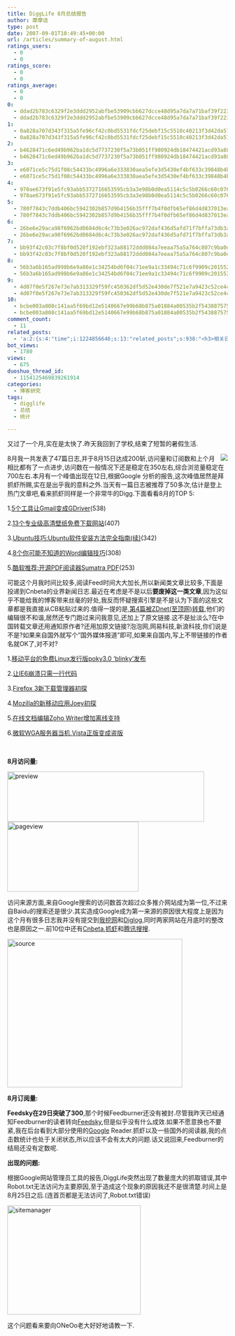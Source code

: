 ```yaml
---
title: DiggLife 8月总结报告
author: 摩摩诘
type: post
date: 2007-09-01T10:49:45+00:00
url: /articles/summary-of-august.html
ratings_users:
  - 0
  - 0
ratings_score:
  - 0
  - 0
ratings_average:
  - 0
  - 0
0:
  - ddad2b783c6329f2e3ddd2952abfbe53909cbb627dcce48d95a7da7a71baf39f2236d0aa0831c666289d9d441d96aa08
  - ddad2b783c6329f2e3ddd2952abfbe53909cbb627dcce48d95a7da7a71baf39f2236d0aa0831c666289d9d441d96aa08
1:
  - 0a828a707d343f315a5fe96cf42c0bd5531fdcf25debf15c5510c40213f3d42da5709b4422a2b0f4773be054eedb8fe6
  - 0a828a707d343f315a5fe96cf42c0bd5531fdcf25debf15c5510c40213f3d42da5709b4422a2b0f4773be054eedb8fe6
2:
  - b4628471c6ed49b962ba1dc5d7737230f5a73b051ff980924db18474421acd93a882856a84da0fec1b5442d7e23a6702
  - b4628471c6ed49b962ba1dc5d7737230f5a73b051ff980924db18474421acd93a882856a84da0fec1b5442d7e23a6702
3:
  - e6071ce5c75d1f08c54433bc4996a6e333830aea5efe3d5430ef4bf633c39848b4b5e7aeb319b5603aa2fae27be3f3cc
  - e6071ce5c75d1f08c54433bc4996a6e333830aea5efe3d5430ef4bf633c39848b4b5e7aeb319b5603aa2fae27be3f3cc
4:
  - 970ae673f91e5fc93abb5372716653595cb3a3e98b0d0ea5114c5c5b0266c60c0765b1ba8cb8a0482051b73513ef036d
  - 970ae673f91e5fc93abb5372716653595cb3a3e98b0d0ea5114c5c5b0266c60c0765b1ba8cb8a0482051b73513ef036d
5:
  - 780f7843c7ddb406bc5942302b857d9b4156b35fff7b4f0dfb65ef86d4d837013eab32305359b5f9f2ee909b0e689cfc
  - 780f7843c7ddb406bc5942302b857d9b4156b35fff7b4f0dfb65ef86d4d837013eab32305359b5f9f2ee909b0e689cfc
6:
  - 26be6e29aca98f6962bd0684d6c4c73b3e026ac972daf436d5afd71f7bffa73db3a2d0a75c435b4b76fd5a1e83387992
  - 26be6e29aca98f6962bd0684d6c4c73b3e026ac972daf436d5afd71f7bffa73db3a2d0a75c435b4b76fd5a1e83387992
7:
  - bb93f42c03c7f8bf0d520f192ebf323a88172ddd084a7eeaa75a5a764c807c9ba0dd09e5cb5c9fd1b82d001866858df1
  - bb93f42c03c7f8bf0d520f192ebf323a88172ddd084a7eeaa75a5a764c807c9ba0dd09e5cb5c9fd1b82d001866858df1
8:
  - 56b3a6b165ad998b6e9a86e1c34254bd6f04c71ee9a1c33494c71c6f9909c201552ef5e2db7604d118d7657f785a4773
  - 56b3a6b165ad998b6e9a86e1c34254bd6f04c71ee9a1c33494c71c6f9909c201552ef5e2db7604d118d7657f785a4773
9:
  - 4d07f0e5f267e73e7ab313329f59fc450362df5d52e430de7f521e7a9423c52ce4cdbaf8b048cd3035e6aad0bd6cf2ff
  - 4d07f0e5f267e73e7ab313329f59fc450362df5d52e430de7f521e7a9423c52ce4cdbaf8b048cd3035e6aad0bd6cf2ff
10:
  - bcbe003a808c141aa5f69bd12e5140667e99b68b875a01884a00535b2f5438875755ba337370cefce1fb2565111dda38
  - bcbe003a808c141aa5f69bd12e5140667e99b68b875a01884a00535b2f5438875755ba337370cefce1fb2565111dda38
comment_count:
  - 11
related_posts:
  - 'a:2:{s:4:"time";i:1224856646;s:13:"related_posts";s:938:"<h3>相关日志</h3><ul class="related_post"><li><a href="http://www.digglife.cn/articles/stastics-2007.html" title="DiggLife 2007年度统计">DiggLife 2007年度统计</a></li><li><a href="http://www.digglife.cn/articles/summary-of-july.html" title="DiggLife 7月总结.">DiggLife 7月总结.</a></li><li><a href="http://www.digglife.cn/articles/summary-of-june.html" title="DiggLife 6月总结报告">DiggLife 6月总结报告</a></li><li><a href="http://www.digglife.cn/articles/say-hello.html" title="回来打个招呼">回来打个招呼</a></li><li><a href="http://www.digglife.cn/articles/fuck-you-guys.html" title="惨痛">惨痛</a></li><li><a href="http://www.digglife.cn/articles/birthday-women-day.html" title="My Birthday,Women&#8217;s Day">My Birthday,Women&#8217;s Day</a></li><li><a href="http://www.digglife.cn/articles/celebrating-1000comments.html" title="庆1000条评论达成">庆1000条评论达成</a></li></ul>";}'
bot_views:
  - 1780
views:
  - 675
duoshuo_thread_id:
  - 1154125469839261914
categories:
  - 博客研究
tags:
  - digglife
  - 总结
  - 统计

---
```

又过了一个月,实在是太快了.昨天我回到了学校,结束了短暂的暑假生活.

 <img src="https://www.digglife.net/qiniu/1749/image/9e80445d91d2bec10f185bb292fbc478.png" align="right" />8月我一共发表了47篇日志,并于8月15日达成200斩,访问量和订阅数和上个月相比都有了一点进步,访问数在一般情况下还是稳定在350左右,综合浏览量稳定在700左右.本月有一个峰值出现在12日,根据Google 分析的报告,这次峰值居然是拜抓虾所赐,实在是出乎我的意料之外.当天有一篇日志被推荐了50多次,估计是登上热门文章吧,看来抓虾同样是一个非常牛的Digg.下面看看8月的TOP 5:

<!--more-->

1.<a href="https://www.digglife.net/articles/use-gmail-as-google-driver.html" target="_blank">5个工具让Gmail变成GDriver</a>(538)

2.<a href="https://www.digglife.net/articles/13-high-resolution-wallpaper-download-sites.html" target="_blank">13个专业级高清壁纸免费下载网站</a>(407)

3.<a href="https://www.digglife.net/articles/how-to-install-software-in-ubuntu-charpter2.html" target="_blank">Ubuntu技巧:Ubuntu软件安装方法完全指南(续)</a>(342)

4.<a href="https://www.digglife.net/articles/8-tips-of-word-you-may-not-know.html" target="_blank">8个你可能不知道的Word编辑技巧</a>(308)

5.<a href="https://www.digglife.net/articles/sumatra-pdf.html" target="_blank">酷软推荐:开源PDF阅读器Sumatra PDF</a>(253)

可能这个月我时间比较多,阅读Feed时间大大加长,所以新闻类文章比较多,下面是投递到Cnbeta的业界新闻日志.最近在考虑是不是以后**要废掉这一类文章**,因为这似乎不能给我的博客带来丝毫的好处,我反而怀疑搜索引擎是不是认为下面的这些文章都是我直接从CB粘贴过来的.值得一提的是,<a href="http://soft.zdnet.com.cn/software_zone/2007/0817/458919.shtml" target="_blank">第4篇被ZDnet(至顶网)转载</a>,他们的编辑很不和谐,居然还专门跑过来问我意见,还加上了原文链接.这不是扯淡么?在中国转载文章还用通知原作者?还用加原文链接?泡泡网,网易科技,新浪科技,你们说是不是?如果来自国外就写个&#8221;国外媒体报道&#8221;即可,如果来自国内,写上不带链接的作者名就OK了,对不对?

1.<a href="https://www.digglife.net/articles/poky-linux-30-release.html" target="_blank">移动平台的免费Linux发行版poky3.0 &#8216;blinky&#8217;发布</a>

2.<a href="https://www.digglife.net/articles/crash-your-ie-6-with-one-single-html-line.html" target="_blank">让IE6崩溃只需一行代码</a>

3.<a href="https://www.digglife.net/articles/firstlook-of-firefox3s-download-management.html" target="_blank">Firefox 3新下载管理器初探</a>

4.<a href="https://www.digglife.net/articles/mozilla-joey.html" target="_blank">Mozilla的新移动应用Joey初探</a>

5.<a href="https://www.digglife.net/articles/zoho-writer-offline-support.html" target="_blank">在线文档编辑Zoho Writer增加离线支持</a>

6.<a href="https://www.digglife.net/articles/wga-sever-down.html" target="_blank">微软WGA服务器当机,Vista正版变成盗版</a>

&nbsp;

**8月访问量:**

 <img height="115" alt="preview" src="https://www.digglife.net/wp-content/uploads/3/379/2007/09/preview.png" width="450" />

 <img height="160" alt="pageview" src="https://www.digglife.net/wp-content/uploads/3/379/2007/09/pageview.png" width="300" />

访问来源方面,来自Google搜索的访问数首次超过众多推介网站成为第一位,不过来自Baidu的搜索还是很少.其实造成Google成为第一来源的原因很大程度上是因为这个月有很多日志我并没有提交到<a href="http://www.diggbuzz.com" target="_blank">我挖网</a>和<a href="http://www.diglog.com" target="_blank">Diglog</a>,同时两家网站在月底时的整改也是原因之一.前10位中还有<a href="http://www.cnbeta.com" target="_blank">Cnbeta</a>,<a href="http://www.zhuaxia.com" target="_blank">抓虾</a>和<a href="http://www.soso.com" target="_blank">腾讯搜搜</a>.

 <img height="340" alt="source" src="https://www.digglife.net/wp-content/uploads/3/379/2007/09/source.png" width="400" />

**8月订阅量:**

**Feedsky在29日突破了300**,那个时候Feedburner还没有被封.尽管我昨天已经通知Feedburner的读者转向<a href="http://feed.digglife.cn" target="_blank">Feedsky</a>,但是似乎没有什么成效.如果不愿意换也不要紧,我在后台看到大部分使用的<a href="https://www.digglife.net/articles/category/about-google/" target="_blank">Google</a> Reader.抓虾以及一些国外的阅读器,我的点击数统计也处于关闭状态,所以应该不会有太大的问题.话又说回来,Feedburner的结局还没有定数呢.

**出现的问题:**

根据Google网站管理员工具的报告,DiggLife突然出现了数量庞大的抓取错误,其中Robot.txt无法访问为主要原因,至于造成这个现象的原因我还不是很清楚.时间上是8月25日之后.(连首页都是无法访问了,Robot.txt错误)

 <img height="250" alt="sitemanager" src="https://www.digglife.net/wp-content/uploads/3/379/2007/09/sitemanager.png" width="305" />

这个问题看来要向ONeOo老大好好地请教一下.
